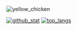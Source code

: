 ![yellow_chicken](https://user-images.githubusercontent.com/16266909/93783032-d5f54300-fc5d-11ea-8b81-1bdb2c06ed9f.jpg)

[![github_stat](https://github-readme-stats-whc2001.vercel.app/api?username=whc2001&show_icons=true&include_all_commits=true&theme=highcontrast&_=1620135265)](https://github.com/anuraghazra/github-readme-stats)
[![top_langs](https://github-readme-stats-whc2001.vercel.app/api/top-langs?username=whc2001&show_icons=true&include_all_commits=true&theme=highcontrast&_=1620135265)](https://github.com/anuraghazra/github-readme-stats)
